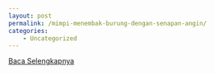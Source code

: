 ```yaml
---
layout: post
permalink: /mimpi-menembak-burung-dengan-senapan-angin/
categories:
    - Uncategorized
---
```


[Baca Selengkapnya](/05)